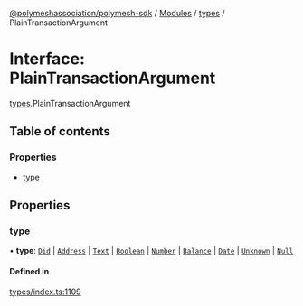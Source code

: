 [@polymeshassociation/polymesh-sdk](../README.md) / [Modules](../modules.md) / [types](../modules/types.md) / PlainTransactionArgument

# Interface: PlainTransactionArgument

[types](../modules/types.md).PlainTransactionArgument

## Table of contents

### Properties

- [type](types.PlainTransactionArgument.md#type)

## Properties

### type

• **type**: [`Did`](../enums/types.TransactionArgumentType.md#did) \| [`Address`](../enums/types.TransactionArgumentType.md#address) \| [`Text`](../enums/types.TransactionArgumentType.md#text) \| [`Boolean`](../enums/types.TransactionArgumentType.md#boolean) \| [`Number`](../enums/types.TransactionArgumentType.md#number) \| [`Balance`](../enums/types.TransactionArgumentType.md#balance) \| [`Date`](../enums/types.TransactionArgumentType.md#date) \| [`Unknown`](../enums/types.TransactionArgumentType.md#unknown) \| [`Null`](../enums/types.TransactionArgumentType.md#null)

#### Defined in

[types/index.ts:1109](https://github.com/PolymathNetwork/polymesh-sdk/blob/31dfa0dc/src/types/index.ts#L1109)
